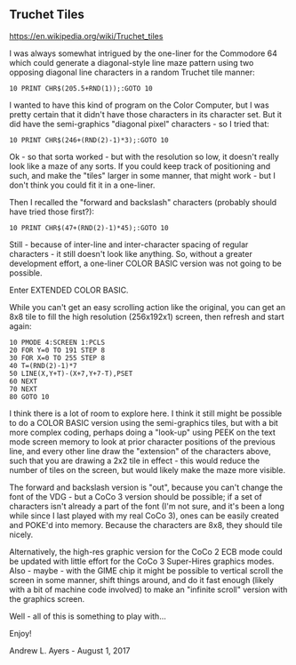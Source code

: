 Truchet Tiles
-------------

https://en.wikipedia.org/wiki/Truchet_tiles

I was always somewhat intrigued by the one-liner for the Commodore 64
which could generate a diagonal-style line maze pattern using two
opposing diagonal line characters in a random Truchet tile manner:

```
10 PRINT CHR$(205.5+RND(1));:GOTO 10
```

I wanted to have this kind of program on the Color Computer, but I
was pretty certain that it didn't have those characters in its
character set. But it did have the semi-graphics "diagonal pixel"
characters - so I tried that:

```
10 PRINT CHR$(246+(RND(2)-1)*3);:GOTO 10
```

Ok - so that sorta worked - but with the resolution so low, it doesn't
really look like a maze of any sorts. If you could keep track of
positioning and such, and make the "tiles" larger in some manner, that
might work - but I don't think you could fit it in a one-liner.

Then I recalled the "forward and backslash" characters (probably should
have tried those first?):

```
10 PRINT CHR$(47+(RND(2)-1)*45);:GOTO 10
```

Still - because of inter-line and inter-character spacing of regular
characters - it still doesn't look like anything. So, without a greater
development effort, a one-liner COLOR BASIC version was not going to
be possible.

Enter EXTENDED COLOR BASIC.

While you can't get an easy scrolling action like the original, you can
get an 8x8 tile to fill the high resolution (256x192x1) screen, then 
refresh and start again:

```
10 PMODE 4:SCREEN 1:PCLS
20 FOR Y=0 TO 191 STEP 8
30 FOR X=0 TO 255 STEP 8
40 T=(RND(2)-1)*7
50 LINE(X,Y+T)-(X+7,Y+7-T),PSET
60 NEXT
70 NEXT
80 GOTO 10
```

I think there is a lot of room to explore here. I think it still might be
possible to do a COLOR BASIC version using the semi-graphics tiles, but
with a bit more complex coding, perhaps doing a "look-up" using PEEK on
the text mode screen memory to look at prior character positions of the
previous line, and every other line draw the "extension" of the characters
above, such that you are drawing a 2x2 tile in effect - this would reduce
the number of tiles on the screen, but would likely make the maze more
visible.

The forward and backslash version is "out", because you can't change the
font of the VDG - but a CoCo 3 version should be possible; if a set of
characters isn't already a part of the font (I'm not sure, and it's been
a long while since I last played with my real CoCo 3), ones can be easily
created and POKE'd into memory. Because the characters are 8x8, they should
tile nicely.

Alternatively, the high-res graphic version for the CoCo 2 ECB mode could
be updated with little effort for the CoCo 3 Super-Hires graphics modes.
Also - maybe - with the GIME chip it might be possible to vertical scroll
the screen in some manner, shift things around, and do it fast enough
(likely with a bit of machine code involved) to make an "infinite scroll"
version with the graphics screen.

Well - all of this is something to play with...

Enjoy!

Andrew L. Ayers - August 1, 2017